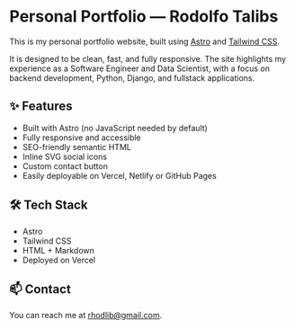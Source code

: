 # Personal Portfolio — Rodolfo Talibs

This is my personal portfolio website, built using [Astro](https://astro.build/) and [Tailwind CSS](https://tailwindcss.com/).

It is designed to be clean, fast, and fully responsive. The site highlights my experience as a Software Engineer and Data Scientist, with a focus on backend development, Python, Django, and fullstack applications.

## ✨ Features

- Built with Astro (no JavaScript needed by default)
- Fully responsive and accessible
- SEO-friendly semantic HTML
- Inline SVG social icons
- Custom contact button
- Easily deployable on Vercel, Netlify or GitHub Pages

## 🛠 Tech Stack

- Astro
- Tailwind CSS
- HTML + Markdown
- Deployed on Vercel

## 📫 Contact

You can reach me at [rhodlib@gmail.com](mailto:rhodlib@gmail.com).
